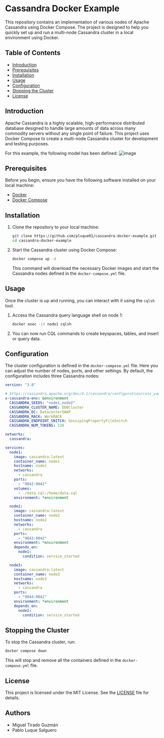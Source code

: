 # Cassandra Docker Example

This repository contains an implementation of various nodes of Apache Cassandra using Docker Compose. The project is designed to help you quickly set up and run a multi-node Cassandra cluster in a local environment using Docker.

## Table of Contents

- [Introduction](#introduction)
- [Prerequisites](#prerequisites)
- [Installation](#installation)
- [Usage](#usage)
- [Configuration](#configuration)
- [Stopping the Cluster](#stopping-the-cluster)
- [License](#license)

## Introduction

Apache Cassandra is a highly scalable, high-performance distributed database designed to handle large amounts of data across many commodity servers without any single point of failure. This project uses Docker Compose to create a multi-node Cassandra cluster for development and testing purposes. 

For this example, the following model has been defined:
![image](https://github.com/pluque01/cassandra-docker-example/assets/45895450/17f80718-1b1f-499e-8723-5ffd284e7ad6)


## Prerequisites

Before you begin, ensure you have the following software installed on your local machine:

- [Docker](https://www.docker.com/products/docker-desktop)
- [Docker Compose](https://docs.docker.com/compose/install/)

## Installation

1. Clone the repository to your local machine:

    ```sh
    git clone https://github.com/pluque01/cassandra-docker-example.git
    cd cassandra-docker-example
    ```

2. Start the Cassandra cluster using Docker Compose:

    ```sh
    docker compose up -d
    ```

    This command will download the necessary Docker images and start the Cassandra nodes defined in the `docker-compose.yml` file.

## Usage

Once the cluster is up and running, you can interact with it using the `cqlsh` tool.

1. Access the Cassandra query language shell on node 1:

    ```sh
    docker exec -it node1 cqlsh
    ```

2. You can now run CQL commands to create keyspaces, tables, and insert or query data.

## Configuration

The cluster configuration is defined in the `docker-compose.yml` file. Here you can adjust the number of nodes, ports, and other settings. By default, the configuration includes three Cassandra nodes:

```yaml
version: "3.8"

# https://cassandra.apache.org/doc/4.1/cassandra/configuration/cass_yaml_file.html
x-cassandra-env: &environment
  CASSANDRA_SEEDS: "node1,node2"
  CASSANDRA_CLUSTER_NAME: DDBCluster
  CASSANDRA_DC: DatacenterSWAP
  CASSANDRA_RACK: WorkRACK
  CASSANDRA_ENDPOINT_SNITCH: GossipingPropertyFileSnitch
  CASSANDRA_NUM_TOKENS: 128

networks:
  cassandra:

services:
  node1:
    image: cassandra:latest
    container_name: node1
    hostname: node1
    networks:
      - cassandra
    ports:
      - "9042:9042"
    volumes:
      - ./data.cql:/home/data.cql
    environment: *environment

  node2:
    image: cassandra:latest
    container_name: node2
    hostname: node2
    networks:
      - cassandra
    ports:
      - "9043:9042"
    environment: *environment
    depends_on:
      node1:
        condition: service_started

  node3:
    image: cassandra:latest
    container_name: node3
    hostname: node3
    networks:
      - cassandra
    ports:
      - "9044:9042"
    environment: *environment
    depends_on:
      node2:
        condition: service_started

```

## Stopping the Cluster

To stop the Cassandra cluster, run:

```sh
docker compose down
```

This will stop and remove all the containers defined in the `docker-compose.yml` file.

## License

This project is licensed under the MIT License. See the [LICENSE](LICENSE) file for details.

## Authors

- Miguel Tirado Guzmán
- Pablo Luque Salguero
